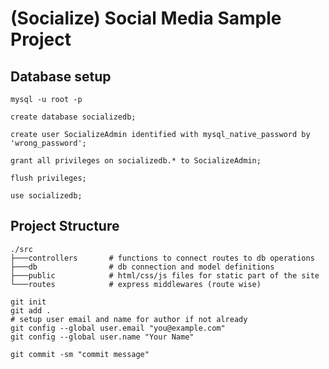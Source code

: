 # (Socialize) Social Media Sample Project

## Database setup

```shell
mysql -u root -p
```

```mysql
create database socializedb;

create user SocializeAdmin identified with mysql_native_password by 'wrong_password';

grant all privileges on socializedb.* to SocializeAdmin;

flush privileges;

use socializedb;
```

## Project Structure

```shell
./src
├───controllers       # functions to connect routes to db operations
├───db                # db connection and model definitions
├───public            # html/css/js files for static part of the site
└───routes            # express middlewares (route wise)
```

```shell
git init
git add .
# setup user email and name for author if not already
git config --global user.email "you@example.com"
git config --global user.name "Your Name"

git commit -sm "commit message"
```